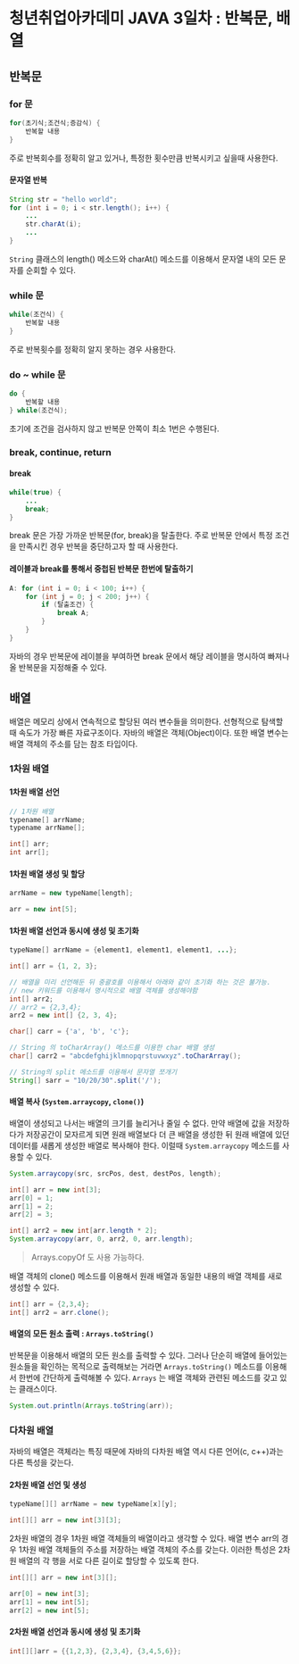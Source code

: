 # 청년취업아카데미 JAVA 3일차 : 반복문, 배열

## 반복문

### for 문

```java
for(초기식;조건식;증감식) {
    반복할 내용
}
```

주로 반복회수를 정확히 알고 있거나, 특정한 횟수만큼 반복시키고 싶을때 사용한다.

#### 문자열 반복

```java
String str = "hello world";
for (int i = 0; i < str.length(); i++) {
    ...
    str.charAt(i);
    ...
}
```

`String` 클래스의 length() 메소드와 charAt() 메소드를 이용해서 문자열 내의 모든 문자를 순회할 수 있다.

### while 문

```java
while(조건식) {
    반복할 내용
}
```

주로 반복횟수를 정확히 알지 못하는 경우 사용한다.

### do ~ while 문

```java
do {
    반복할 내용
} while(조건식);
```

초기에 조건을 검사하지 않고 반복문 안쪽이 최소 1번은 수행된다.

### break, continue, return

#### break

```java
while(true) {
    ...
    break;
}
```

break 문은 가장 가까운 반복문(for, break)을 탈출한다. 주로 반복문 안에서 특정 조건을 만족시킨 경우 반복을 중단하고자 할 때 사용한다.

#### 레이블과 break를 통해서 중첩된 반복문 한번에 탈출하기

```java
A: for (int i = 0; i < 100; i++) {
    for (int j = 0; j < 200; j++) {
        if (탈출조건) {
            break A;
        }
    }
}
```

자바의 경우 반복문에 레이블을 부여하면 break 문에서 해당 레이블을 명시하여 빠져나올 반복문을 지정해줄 수 있다.

## 배열

배열은 메모리 상에서 연속적으로 할당된 여러 변수들을 의미한다. 선형적으로 탐색할 때 속도가 가장 빠른 자료구조이다. 자바의 배열은 객체(Object)이다. 또한 배열 변수는 배열 객체의 주소를 담는 참조 타입이다.

### 1차원 배열

#### 1차원 배열 선언

```java
// 1차원 배열
typename[] arrName;
typename arrName[];

int[] arr;
int arr[];
```

#### 1차원 배열 생성 및 할당

```java
arrName = new typeName[length];

arr = new int[5];
```

#### 1차원 배열 선언과 동시에 생성 및 초기화

```java
typeName[] arrName = {element1, element1, element1, ...};

int[] arr = {1, 2, 3};

// 배열을 미리 선언해둔 뒤 중괄호를 이용해서 아래와 같이 초기화 하는 것은 불가능.
// new 키워드를 이용해서 명시적으로 배열 객체를 생성해야함
int[] arr2;
// arr2 = {2,3,4};
arr2 = new int[] {2, 3, 4};

char[] carr = {'a', 'b', 'c'};

// String 의 toCharArray() 메소드를 이용한 char 배열 생성
char[] carr2 = "abcdefghijklmnopqrstuvwxyz".toCharArray();

// String의 split 메소드를 이용해서 문자열 쪼개기
String[] sarr = "10/20/30".split('/');
```

#### 배열 복사 (`System.arraycopy`, `clone()`)

배열이 생성되고 나서는 배열의 크기를 늘리거나 줄일 수 없다. 만약 배열에 값을 저장하다가 저장공간이 모자르게 되면 원래 배열보다 더 큰 배열을 생성한 뒤 원래 배열에 있던 데이터를 새롭게 생성한 배열로 복사해야 한다. 이럴때 `System.arraycopy` 메소드를 사용할 수 있다.

```java
System.arraycopy(src, srcPos, dest, destPos, length);
```

```java
int[] arr = new int[3];
arr[0] = 1; 
arr[1] = 2;
arr[2] = 3;

int[] arr2 = new int[arr.length * 2];
System.arraycopy(arr, 0, arr2, 0, arr.length);
```

> Arrays.copyOf 도 사용 가능하다.

배열 객체의 clone() 메소드를 이용해서 원래 배열과 동일한 내용의 배열 객체를 새로 생성할 수 있다.

```java
int[] arr = {2,3,4};
int[] arr2 = arr.clone();
```

#### 배열의 모든 원소 출력 : `Arrays.toString()`

반복문을 이용해서 배열의 모든 원소를 출력할 수 있다. 그러나 단순히 배열에 들어있는 원소들을 확인하는 목적으로 출력해보는 거라면 `Arrays.toString()` 메소드를 이용해서 한번에 간단하게 출력해볼 수 있다. `Arrays` 는 배열 객체와 관련된 메소드를 갖고 있는 클래스이다.

```java
System.out.println(Arrays.toString(arr));
```

### 다차원 배열

자바의 배열은 객체라는 특징 때문에 자바의 다차원 배열 역시 다른 언어(c, c++)과는 다른 특성을 갖는다.

#### 2차원 배열 선언 및 생성

```java
typeName[][] arrName = new typeName[x][y];

int[][] arr = new int[3][3];
```

2차원 배열의 경우 1차원 배열 객체들의 배열이라고 생각할 수 있다. 배열 변수 arr의 경우 1차원 배열 객체들의 주소를 저장하는 배열 객체의 주소를 갖는다. 이러한 특성은 2차원 배열의 각 행을 서로 다른 길이로 할당할 수 있도록 한다.

```java
int[][] arr = new int[3][];

arr[0] = new int[3];
arr[1] = new int[5];
arr[2] = new int[5];
```

#### 2차원 배열 선언과 동시에 생성 및 초기화

```java
int[][]arr = {{1,2,3}, {2,3,4}, {3,4,5,6}};
```
